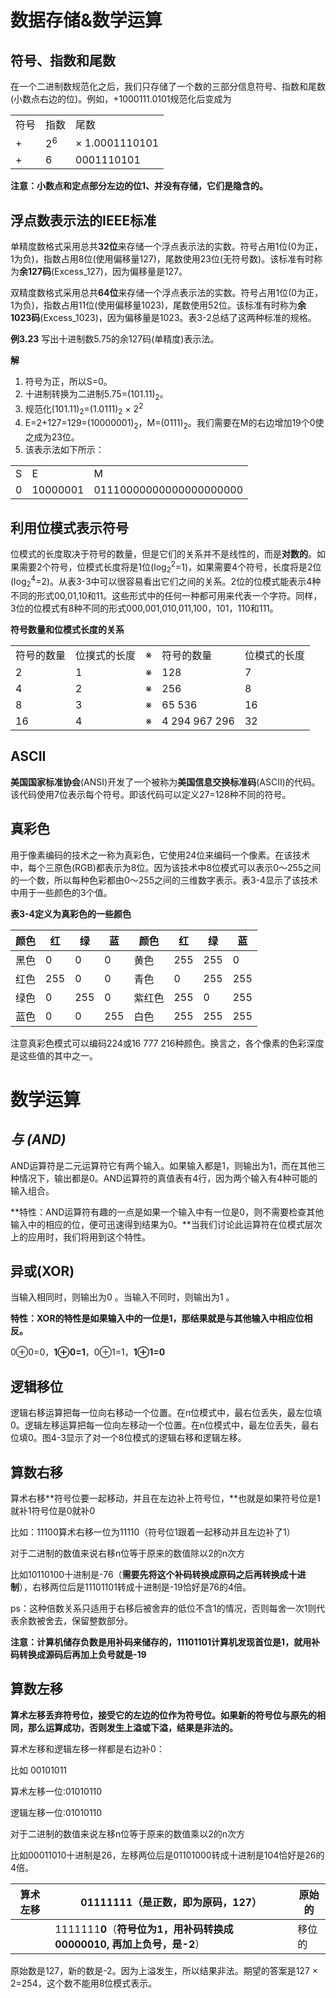 # **数据存储&数学运算**

## **符号、指数和尾数**

在一个二进制数规范化之后，我们只存储了一个数的三部分信息符号、指数和尾数(小数点右边的位)。例如，+1000111.0101规范化后变成为

|      |               |                |
| ---- | ------------- | -------------- |
| 符号 | 指数          | 尾数           |
| +    | 2<sup>6</sup> | × 1.0001110101 |
| +    | 6             | 0001110101     |

**注意：小数点和定点部分左边的位1、并没有存储，它们是隐含的。**

## **浮点数表示法的IEEE标准**

单精度数格式采用总共**32位**来存储一个浮点表示法的实数。符号占用1位(0为正，1为负)，指数占用8位(使用偏移量127)，尾数使用23位(无符号数)。该标准有时称为**余127码**(Excess_127)，因为偏移量是127。

双精度数格式采用总共**64位**来存储一个浮点表示法的实数。符号占用1位(0为正，1为负)，指数占用11位(使用偏移量1023)，尾数使用52位。该标准有时称为**余1023码**(Excess_1023)，因为偏移量是1023。表3-2总结了这两种标准的规格。

**例3.23** 写出十进制数5.75的余127码(单精度)表示法。

**解**

1. 符号为正，所以S=0。
2. 十进制转换为二进制5.75=(101.11)<sub>2</sub>。
3. 规范化(101.11)<sub>2</sub>=(1.0111)<sub>2</sub> × 2<sup>2</sup>
4. E=2+127=129=(10000001)<sub>2</sub>，M=(0111)<sub>2</sub>。我们需要在M的右边增加19个0使之成为23位。
5. 该表示法如下所示：

|      |          |                         |
| ---- | -------- | ----------------------- |
| S    | E        | M                       |
| 0    | 10000001 | 01110000000000000000000 |

## **利用位模式表示符号**

位模式的长度取决于符号的数量，但是它们的关系并不是线性的，而是**对数的**。如果需要2个符号，位模式长度将是1位(log<sub>2</sub><sup>2</sup>=1)，如果需要4个符号，长度将是2位(log<sub>2</sub><sup>4</sup>=2)。从表3-3中可以很容易看出它们之间的关系。2位的位模式能表示4种不同的形式00,01,10和11。这些形式中的任何一种都可用来代表一个字符。同样，3位的位模式有8种不同的形式000,001,010,011,100，101，110和111。

**符号数量和位模式长度的关系**

|            |              |      |               |              |
| ---------- | ------------ | ---- | ------------- | ------------ |
| 符号的数量 | 位撲式的长度 | ※    | 符号的数量    | 位模式的长度 |
| 2          | 1            | ※    | 128           | 7            |
| 4          | 2            | ※    | 256           | 8            |
| 8          | 3            | ※    | 65 536        | 16           |
| 16         | 4            | ※    | 4 294 967 296 | 32           |

## **ASCII**

**美国国家标准协会**(ANSI)开发了一个被称为**美国信息交换标准码**(ASCII)的代码。该代码使用7位表示每个符号。即该代码可以定义27=128种不同的符号。

## **真彩色**

用于像素编码的技术之一称为真彩色，它使用24位来编码一个像素。在该技术中，每个三原色(RGB)都表示为8位。因为该技术中8位模式可以表示0～255之间的一个数，所以每种色彩都由0～255之间的三维数字表示。表3-4显示了该技术中用于一些颜色的3个值。

**表3-4定义为真彩色的一些颜色**

| 颜色 | 红   | 绿   | 蓝   | 颜色   | 红   | 绿   | 蓝   |
| ---- | ---- | ---- | ---- | ------ | ---- | ---- | ---- |
| 黑色 | 0    | 0    | 0    | 黄色   | 255  | 255  | 0    |
| 红色 | 255  | 0    | 0    | 青色   | 0    | 255  | 255  |
| 绿色 | 0    | 255  | 0    | 紫红色 | 255  | 0    | 255  |
| 蓝色 | 0    | 0    | 255  | 白色   | 255  | 255  | 255  |

注意真彩色模式可以编码224或16 777 216种颜色。换言之，各个像素的色彩深度是这些值的其中之一。

# **数学运算**

## ***与 (AND)***

AND运算符是二元运算符它有两个输入。如果输入都是1，则输出为1，而在其他三种情况下，输出都是0。AND运算符的真值表有4行，因为两个输入有4种可能的输入组合。

**特性：AND运算符有趣的一点是如果一个输入中有一位是0，则不需要检查其他输入中的相应的位，便可迅速得到结果为0。**当我们讨论此运算符在位模式层次上的应用时，我们将用到这个特性。

## **异或(XOR)**

当输入相同时，则输出为0 。当输入不同时，则输出为1 。

**特性：XOR的特性是如果输入中的一位是1，那结果就是与其他输入中相应位相反。**

0⊕0=0，**1⊕0=1**，0⊕1=1，**1⊕1=0**

## **逻辑移位**

逻辑右移运算把每一位向右移动一个位置。在n位模式中，最右位丢失，最左位填0。逻辑左移运算把每一位向左移动一个位置。在n位模式中，最左位丢失，最右位填0。图4-3显示了对一个8位模式的逻辑右移和逻辑左移。

## **算数右移**

算术右移**符号位要一起移动，并且在左边补上符号位，**也就是如果符号位是1就补1符号位是0就补0

比如：11100算术右移一位为11110（符号位1跟着一起移动并且左边补了1）

对于二进制的数值来说右移n位等于原来的数值除以2的n次方

比如10110100十进制是-76（**需要先将这个补码转换成原码之后再转换成十进制**），右移两位后是11101101转成十进制是-19恰好是76的4倍。

ps：这种倍数关系只适用于右移后被舍弃的低位不含1的情况，否则每舍一次1则代表余数被舍去，保留整数部分。

**注意：计算机储存负数是用补码来储存的，11101101计算机发现首位是1，就用补码转换成源码后再加上负号就是-19**

## **算数左移**

**算术左移丢弃符号位，接受它的左边的位作为符号位。如果新的符号位与原先的相同，那么运算成功，否则发生上溢或下溢，结果是非法的。**

算术左移和逻辑左移一样都是右边补0：

比如 00101011

算术左移一位:01010110

逻辑左移一位:01010110

对于二进制的数值来说左移n位等于原来的数值乘以2的n次方

比如00011010十进制是26，左移两位后是01101000转成十进制是104恰好是26的4倍。

| 算术左移 | 01111111（是正数，即为原码，127）                            | 原始的 |
| -------- | ------------------------------------------------------------ | ------ |
|          | 1111111**0**（**符号位为1，用补码转换成00000010, 再加上负号，是-2**） | 移位的 |

原始数是127，新的数是-2。因为上溢发生，所以结果非法。期望的答案是127 × 2=254，这个数不能用8位模式表示。

